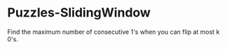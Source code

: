 # Puzzles-SlidingWindow
Find the maximum number of consecutive 1's when you can flip at most k 0's.
